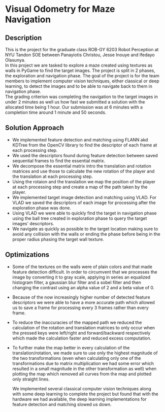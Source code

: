 # Visual Odometry for Maze Navigation

## Description

This is the project for the graduate class ROB-GY 6203 Robot Perception at NYU Tandon SOE between Panayiotis Christou, Jesse Inouye and Ifedayo Olasunya.  
In this project we are tasked to explore a maze created using textures as walls in PyGame to find the target images. The project is split in 2 phases, the exploration and navigation phase.
The goal of the project is for the team members to implement computer vision techniques, either classical or deep learning, to detect the images and to be able to navigate back to them in navigation phase.  
The grading criterion was completing the navigation to the target images in under 2 minutes as well us how fast we submitted a solution with the allocated time being 1 hour. Our submission was at 6 minutes with a completion time around 1 minute and 50 seconds.

## Solution Approach

- We implemented feature detection and matching using FLANN akd KDTree from the OpenCV library to find the descriptor of each frame at each processing step. 
- We used the descriptors found during feature detection between saved sequential frames to find the essential matrix. 
- We decompose the essential matrix intro the translation and rotation matrices and use those to calculate the new rotation of the player and the translation at each processing step.
- Using the rotaion and the translation we map the position of the player at each processing step and create a map of the path taken by the player.
- We implemented target image detection and matching using VLAD. For VLAD we saved the descriptors of each image for processing after the exploration phase was done.
- Using VLAD we were able to quickly find the target in navigation phase using the ball tree created in exploration phase to query the target images' descriptors.
- We navigate as quickly as possible to the target location making sure to avoid any collision with the walls or ending the phase before being in the proper radius phasing the target wall texture.

## Optimizations

- Some of the textures on the walls were of plain colors and that made feature detection difficult. In order to circumvent that we processes the image by converting it to gray scale, applying in series an equalized histogram filter, a gaussian blur filter and a sobel filter and then changing the contrast using an alpha value of 2 and a beta value of 0.
- Because of the now increasingly higher number of detected feature descriptors we were able to have a more accurate path which allowed us to save a frame for processing every 3 frames rather than every frame.
- To reduce the inaccuracies of the mapped path we reduced the calculation of the rotation and translation matrices to only occur when the pressed keys were left/right and forward/backward respectively which made the calculation faster and reduced excess computation.
- To further make the map better in every calculation of the translation/rotation, we made sure to use only the highest magnitude of the two transformations (even when calculating only one of the transformations due to matrix multiplication we had some error which resulted in a small magnitude in the other transformation as well) when plotting the map which removed all curves from the map and plotted only straight lines.

  We implemented several classical computer vision techniques along with some deep learning to complete the project but found that with the hardware we had available, the deep learning implementations for feature detection and matching slowed us down.  














